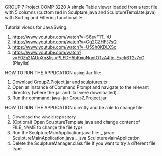 GROUP 7 Project COMP-3220
A simple Table viewer loaded from a text file with 5 columns (cuztomized in Sculpture.java and SculptureTemplate.java) with Sorting and Filtering functionality

Tutorial videos for Java Swing:
1. https://www.youtube.com/watch?v=S6evF1T_lrU
2. https://www.youtube.com/watch?v=Gg2CZHF37sQ
3. https://www.youtube.com/watch?v=U5Sh0KDLXSc
4. https://www.youtube.com/watch?v=F0Zq2fAUpXg&list=PLFDH5bKmoNqxtOTzA4tjo-Exck6T2v7cG (Playlist)

HOW TO RUN THE APPLICATION using Jar file:
1. Download Group7_Project.jar and sculptures.txt.
2. Open an instance of Command Prompt and navigate to the relevant directory (where the .jar and .txt were downloaded).
3. Run the command: java -jar Group7_Project.jar

HOW TO RUN THE APPLICATION directly and be able to change file:
1. Download the whole repository
2. (Optional) Open SculptureTemplate.java and change content of FILE_NAME to change the file type
3. Run the SculptureMainApplication.java file:
    _ javac SculptureMainApplication.java
    _ java SculptureMainApplication
4. Delete the SculptureManager.class file If you want to try a different file type
